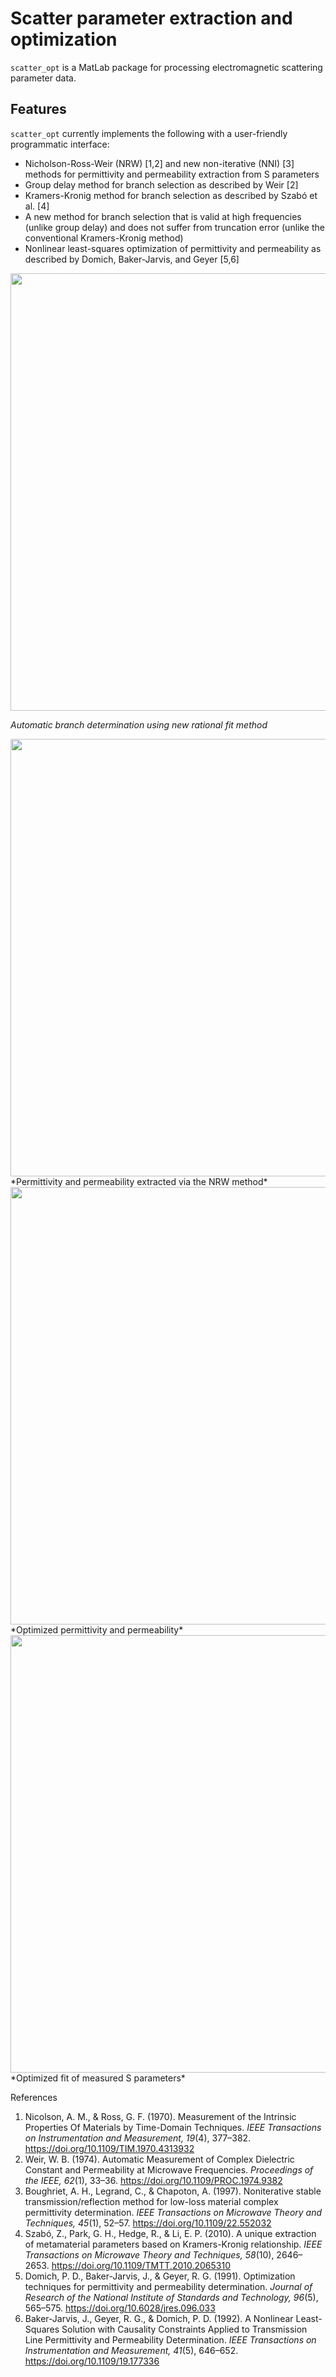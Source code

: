 # Scatter parameter extraction and optimization
`scatter_opt` is a MatLab package for processing electromagnetic scattering parameter data.

## Features
`scatter_opt` currently implements the following with a user-friendly programmatic interface:
* Nicholson-Ross-Weir (NRW) [1,2] and new non-iterative (NNI) [3] methods for permittivity and permeability extraction from S parameters
* Group delay method for branch selection as described by Weir [2]
* Kramers-Kronig method for branch selection as described by Szabó et al. [4]
* A new method for branch selection that is valid at high frequencies (unlike group delay) and does not suffer from truncation error (unlike the conventional Kramers-Kronig method)
* Nonlinear least-squares optimization of permittivity and permeability as described by  Domich, Baker-Jarvis, and Geyer [5,6]

<img src="https://github.com/jdhuang-csm/scatter-opt/blob/master/images/branch_rationalfit.jpg" width="700">

*Automatic branch determination using new rational fit method*

<img src="https://github.com/jdhuang-csm/scatter-opt/blob/master/images/tef_nrw.jpg" width="700">
*Permittivity and permeability extracted via the NRW method*

<img src="https://github.com/jdhuang-csm/scatter-opt/blob/master/images/tef_PPfit.jpg" width="700">
*Optimized permittivity and permeability*

<img src="https://github.com/jdhuang-csm/scatter-opt/blob/master/images/tef_Sfit.jpg" width="700">
*Optimized fit of measured S parameters*



References
1. Nicolson, A. M., & Ross, G. F. (1970). Measurement of the Intrinsic Properties Of Materials by Time-Domain Techniques. *IEEE Transactions on Instrumentation and Measurement, 19*(4), 377–382. https://doi.org/10.1109/TIM.1970.4313932
1. Weir, W. B. (1974). Automatic Measurement of Complex Dielectric Constant and Permeability at Microwave Frequencies. *Proceedings of the IEEE, 62*(1), 33–36. https://doi.org/10.1109/PROC.1974.9382
1. Boughriet, A. H., Legrand, C., & Chapoton, A. (1997). Noniterative stable transmission/reflection method for low-loss material complex permittivity determination. *IEEE Transactions on Microwave Theory and Techniques, 45*(1), 52–57. https://doi.org/10.1109/22.552032
1. Szabó, Z., Park, G. H., Hedge, R., & Li, E. P. (2010). A unique extraction of metamaterial parameters based on Kramers-Kronig relationship. *IEEE Transactions on Microwave Theory and Techniques, 58*(10), 2646–2653. https://doi.org/10.1109/TMTT.2010.2065310
1. Domich, P. D., Baker-Jarvis, J., & Geyer, R. G. (1991). Optimization techniques for permittivity and permeability determination. *Journal of Research of the National Institute of Standards and Technology, 96*(5), 565–575. https://doi.org/10.6028/jres.096.033
1. Baker-Jarvis, J., Geyer, R. G., & Domich, P. D. (1992). A Nonlinear Least-Squares Solution with Causality Constraints Applied to Transmission Line Permittivity and Permeability Determination. *IEEE Transactions on Instrumentation and Measurement, 41*(5), 646–652. https://doi.org/10.1109/19.177336
